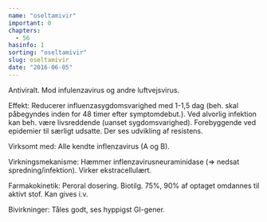 ```yaml
---
name: "oseltamivir"
important: 0
chapters:
  - 56
hasinfo: 1
sorting: "oseltamivir"
slug: oseltamivir
date: "2016-06-05"
---
```


Antiviralt. Mod infulenzavirus og andre luftvejsvirus.

Effekt: Reducerer influenzasygdomsvarighed med 1-1,5 dag (beh. skal påbegyndes
inden for 48 timer efter symptomdebut.). Ved alvorlig infektion kan beh. være
livsreddende (uanset sygdomsvarighed). Forebyggende ved epidemier til særligt
udsatte. Der ses udvikling af resistens.

Virksomt med: Alle kendte inflenzavirus (A og B).

Virkningsmekanisme: Hæmmer inflenzavirusneuraminidase (=> nedsat
spredning/infektion). Virker ekstracellulært.

Farmakokinetik: Peroral dosering. Biotilg. 75%, 90% af optaget omdannes til
aktivt stof. Kan gives i.v.

Bivirkninger: Tåles godt, ses hyppigst GI-gener.

